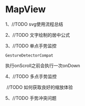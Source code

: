 # MapView
1、//TODO svg使用流程总结

2、//TODO 文字绘制的居中公式

3、//TODO 单点手势监控

```
GestureDetectorCompat
```

执行onScroll之前会执行一次onDown

4、//TODO 多点手势监控

​	//TODO 如何获取良好的缩放体验

5、//TODO 手势冲突问题